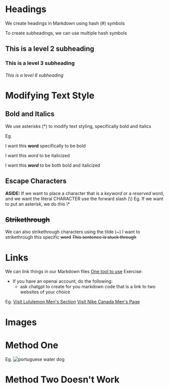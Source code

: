 # Headings
We create headings in Markdown using hash (#) symbols

To create subheadings, we can use multiple hash symbols

## This is a level 2 subheading

### This is a level 3 subheading

###### This is a level 6 subheading


# Modifying Text Style
## Bold and Italics
We use asterisks (\*) to modify text styling, specifically
bold and italics

Eg.

I want this **word** specifically to be bold

I want this *word* to be italicized

I want this ***word*** to be both bold and italicized

## Escape Characters
**ASIDE:** If we want to place a character that is a *keyword* or a *reserved* word, and we want the literal CHARACTER use the forward slash (\\)
	Eg. If we want to put an asterisk, we do this \\\*

## ~~Strikethrough~~
We can also strikethrough characters using the tilde (~)
I want to strikethrough this specific ~~word~~ 
~~This sentence is stuck through~~

# Links 
We can link things in our Markdown files
[One tool to use](https://chat.openai.com)
Exercise: 
* If you have an openai account, do the following:
	* ask chatgpt to create for you markdown code that is a link to two websites of your choice

Eg. 
	[Visit Lululemon Men's Section](https://shop.lululemon.com/c/men/_/N-7tu)
	[Visit Nike Canada Men's Page](https://www.nike.com/ca/men)

# Images
# Method One
Eg. 
![portuguese water dog](https://www.dogbreedslist.info/uploads/dog-pictures/portuguese-water-dog-2.jpg)

# Method Two Doesn't Work
